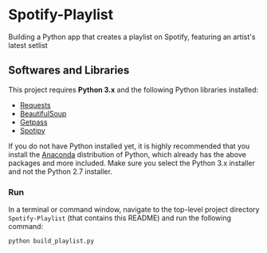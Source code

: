 # Spotify-Playlist
Building a Python app that creates a playlist on Spotify, featuring an artist's latest setlist


## Softwares and Libraries
This project requires **Python 3.x** and the following Python libraries installed:

- [Requests](http://docs.python-requests.org/en/master/)
- [BeautifulSoup](https://www.crummy.com/software/BeautifulSoup/bs4/doc/)
- [Getpass](https://docs.python.org/3.1/library/getpass.html)
- [Spotipy](http://spotipy.readthedocs.io/en/latest/)

If you do not have Python installed yet, it is highly recommended that you install the [Anaconda](https://www.anaconda.com/download/) distribution of Python, which already has the above packages and more included. Make sure you select the Python 3.x installer and not the Python 2.7 installer.


### Run

In a terminal or command window, navigate to the top-level project directory `Spotify-Playlist` (that contains this README) and run the following command:

```
python build_playlist.py
```
